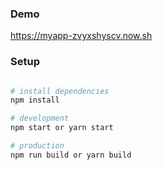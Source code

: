 ### Demo
https://myapp-zvyxshyscv.now.sh 

### Setup

``` bash

# install dependencies
npm install

# development
npm start or yarn start

# production
npm run build or yarn build

```

